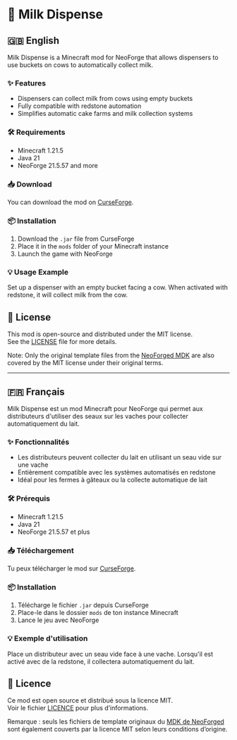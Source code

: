 # 🥛 Milk Dispense

## 🇬🇧 English

Milk Dispense is a Minecraft mod for NeoForge that allows dispensers to use buckets on cows to automatically collect milk.

### ✨ Features

- Dispensers can collect milk from cows using empty buckets
- Fully compatible with redstone automation
- Simplifies automatic cake farms and milk collection systems

### 🛠 Requirements

- Minecraft 1.21.5
- Java 21
- NeoForge 21.5.57 and more

### 📥 Download

You can download the mod on [CurseForge](https://legacy.curseforge.com/minecraft/mc-mods/milkdispense).

### 📦 Installation

1. Download the `.jar` file from CurseForge
2. Place it in the `mods` folder of your Minecraft instance
3. Launch the game with NeoForge

### 💡 Usage Example

Set up a dispenser with an empty bucket facing a cow. When activated with redstone, it will collect milk from the cow.

## 📖 License

This mod is open-source and distributed under the MIT license.  
See the [LICENSE](./LICENSE.txt) file for more details.

Note: Only the original template files from the [NeoForged MDK](https://github.com/NeoForged/MDK) are also covered by the MIT license under their original terms.

---

## 🇫🇷 Français

Milk Dispense est un mod Minecraft pour NeoForge qui permet aux distributeurs d'utiliser des seaux sur les vaches pour collecter automatiquement du lait.

### ✨ Fonctionnalités

- Les distributeurs peuvent collecter du lait en utilisant un seau vide sur une vache
- Entièrement compatible avec les systèmes automatisés en redstone
- Idéal pour les fermes à gâteaux ou la collecte automatique de lait

### 🛠 Prérequis

- Minecraft 1.21.5
- Java 21
- NeoForge 21.5.57 et plus

### 📥 Téléchargement

Tu peux télécharger le mod sur [CurseForge](https://legacy.curseforge.com/minecraft/mc-mods/milkdispense).

### 📦 Installation

1. Télécharge le fichier `.jar` depuis CurseForge
2. Place-le dans le dossier `mods` de ton instance Minecraft
3. Lance le jeu avec NeoForge

### 💡 Exemple d'utilisation

Place un distributeur avec un seau vide face à une vache. Lorsqu'il est activé avec de la redstone, il collectera automatiquement du lait.

## 📖 Licence

Ce mod est open source et distribué sous la licence MIT.  
Voir le fichier [LICENCE](./LICENSE.txt) pour plus d’informations.

Remarque : seuls les fichiers de template originaux du [MDK de NeoForged](https://github.com/NeoForged/MDK) sont également couverts par la licence MIT selon leurs conditions d’origine.